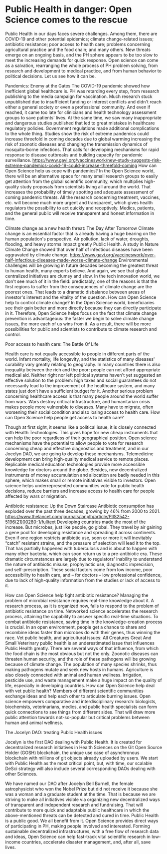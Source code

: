 # Public Health in danger: Open Science comes to the rescue
Public Health in our days faces severe challenges. Among them, there are COVID-19 and other potential epidemics; climate change-related issues; antibiotic resistance; poor access to health care; problems concerning agricultural practice and the food chain; and many others. New threats emerge on an ongoing basis, and the PH sphere appears to be too slow to meet the increasing demands for quick response. Open science can come as a salvation, rearranging the whole process of PH problem solving, from research and development to medical practice, and from human behavior to political decisions. Let us see how it can be.

Pandemics: Enemy at the Gates
The COVID-19 pandemic showed how inefficient global healthcare is. PH was retarding every step, from research publishing to the media campaign for vaccination. Much research stuck unpublished due to insufficient funding or interest conflicts and didn't reach either a general society or even a professional community. And even if reached, it came too late for clinicians and health technology assessment groups to save patients' lives. At the same time, we saw many inappropriate and dangerous studies published that led to great mistakes in healthcare regulatory policies. Government regulations made additional complications to the whole thing.
Studies show the risk of extreme pandemics could increase threefold in coming decades due to global warming increasing the risk of zoonotic diseases and changing the transmission dynamics of mosquito-borne infections. That calls for developing mechanisms for rapid response to disease outbreaks and building capacity for pandemic surveillance.
https://www.gavi.org/vaccineswork/new-study-suggests-risk-extreme-pandemics-covid-19-could-increase-threefold-coming
How can Open Science help us cope with pandemics? 
In the Open Science world, there will be an alternative space for many small research groups to easily get attention from the global scientific community, which multiplies high-quality study proposals from scientists living all around the world. That increases the probability of timely spotting and adequate assessment of coming pandemic threats. All the research concerning treatment, vaccines, etc. will become much more urgent and transparent, which gives health regulators the possibility to act quickly and receptively. Medics, patients, and the general public will receive transparent and honest information in time.

Climate change as a new health threat: The Day After Tomorrow
Climate change is an essential factor that is already having a huge bearing on the human population's perspective. Air pollution, lack of water, droughts, flooding, and heavy storms impact greatly Public Health. A study in Nature Climate Change showed that over half of infectious diseases have been aggravated by climate change.
https://www.gavi.org/vaccineswork/over-half-infectious-diseases-made-worse-climate-change
Environmental challenges will be growing in future decades becoming the greatest threat to human health, many experts believe.
And again, we see that global centralized initiatives are clumsy and slow. In the tech innovation world, we don't see much of it in the field: predictably, one of the reasons is that the first regions to suffer from the consequences of climate change are the poorest ones. That leads to a dramatic disbalance between areas of investor's interest and the vitality of the question. 
How can Open Science help to control climate change?
In the Open Science world, beneficiaries see their gain better and more directly because they can directly participate in it. Therefore, Open Science helps focus on the fact that climate change prevention is advantageous: the faster we begin to solve climate change issues, the more each of us wins from it. As a result, there will be more possibilities for public and scientists to contribute to climate research and control. 

Poor access to health care: The Battle Of Life

Health care is not equally accessible to people in different parts of the world. Infant mortality, life longevity, and the statistics of many diseases' curability vary greatly relating to geography. In many countries there is also inequality between the rich and the poor: people can not afford appropriate medical aid. Neither right nor left political systems haven't yet suggested an effective solution to the problem: high taxes and social guarantees do not necessarily lead to the improvement of the healthcare system, and many states just don't have a sufficient budget for it.
Another serious problem concerning healthcare access is that many people around the world suffer from wars. Wars destroy critical infrastructure, and humanitarian crisis makes people more vulnerable to diseases. Many have to migrate, often worsening their social condition and also losing access to health care.
How can Open Science help people get access to health care?

Though at first sight, it seems like a political issue, it is closely connected with Health Technologies. This gives hope for new cheap instruments that can help the poor regardless of their geographical position. Open science mechanisms have the potential to allow people to vote for research concerning cheap and effective diagnostics and treatment, and in our Jocelyn DAO, we are going to develop these mechanisms. Telemedicine development can bring high-quality medical service to remote places. Replicable medical education technologies provide more accessible knowledge for doctors around the globe. 
Besides, new decentralized instruments of money accumulation and allocation are badly needed in this sphere, which makes small or remote initiatives visible to investors. Open science helps underrepresented communities vote for public health decisions, reduce barriers and increase access to health care for people affected by wars or migration.

Antibiotic resistance: Up the Down Staircase
Antibiotic consumption has exploded over the past three decades, growing by 46% from 2000 to 2021.
https://www.thelancet.com/journals/lanplh/article/PIIS2542-5196(21)00280-1/fulltext
Developing countries made the most of the increase. But microbes, just like people, go global. They travel by air gaining a gene pool for developing resistance and spreading it across continents. Even if one region restricts antibiotic use, soon or more it will inevitably “catch” resistant strains, and the pressure of selection will lead it to the top. That has partially happened with tuberculosis and is about to happen with many other bacteria, which can soon return us to a pre-antibiotic era. 
These dramatic circumstances are largely due to regulators' inability to understand the nature of antibiotic misuse, prophylactic use, diagnostic imprecision, and self-prescription. These social factors come from low income, poor accessibility to health care, and – for doctors – low professional confidence, due to lack of high-quality information from the studies or lack of access to it. 

How can Open Science help fight antibiotic resistance?
Managing the problem of microbial resistance requires real-time knowledge about it. A research process, as it is organized now, fails to respond to the problem of antibiotic resistance on time. Networked science accelerates the research process, attaining the capability to answer specific real-time situations. To combat antibiotic resistance, saving time in the knowledge-creation process is crucial. In an open environment, people get a chance to share and recombine ideas faster than microbes do with their genes, thus winning the race.
Vet public health, and agricultural issues: All Creatures Great And Small
Veterinary public health is an underestimated issue that influences Public Health greatly. There are several ways of that influence, from which the food chain is the most obvious but not the only. Zoonotic diseases can threaten human security, and the role of these pathogens will be growing because of climate change. The population of many species shrinks, thus making pathogens mutate and seek new hosts in humans. Agriculture is also closely connected with animal and human wellness. Irrigation, pesticide use, and waste management make a huge impact on the quality of life, especially in developing countries.
How can Open Science help deal with vet public health?
Members of different scientific communities exchange ideas and help each other to articulate burning issues. Open science empowers comparative and interdisciplinary research: biologists, biochemists, veterinarians, medics, and public health specialists can form quick connections to see things from different sides. That will draw more public attention towards not-so-popular but critical problems between human and animal wellness. 

The Jocelyn DAO: treating Public Health issues

Jocelyn is the first DAO dealing with Public Health. It is created for decentralized research initiatives in Health Sciences on the Git Open Source Holder (GOSH) blockchain, the unique use case of asynchronous blockchain with millions of git objects already uploaded by users. We start with Public Health as the most critical point, but, with time, our scalable DeSci strategy will also include several corresponding DAOs dealing with other Sciences.

We have named our DAO after Jocelyn Bell Burnell, the female astrophysicist who won the Nobel Prize but did not receive it because she was a woman and a graduate student at the time. That is because we are striving to make all initiatives visible via organizing new decentralized ways of transparent and independent research and fundraising. That will contribute to more quick and adaptable public healthcare in which the above-mentioned threats can be detected and cured in time.
Public Health is a public good. We all benefit from it. Open Science provides direct ways of participating in PH, making people involved and interested. Forming sustainable decentralized infrastructures, with a free flow of research data and ideas, Open Science can help fast-track vital scientific research in low-income countries, accelerate disaster management, and, after all, save lives.

